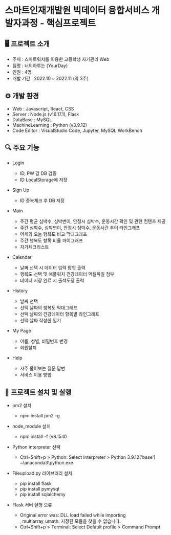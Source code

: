 # 스마트인재개발원 빅데이터 융합서비스 개발자과정 - 핵심프로젝트


## 🖥 프로젝트 소개
- 주제 : 스마트워치를 이용한 고등학생 자기관리 Web
- 팀명 : 너의하루는 (YourDay)
- 인원 : 4명
- 개발 기간 : 2022.10 ~ 2022.11 (약 3주)


## ⚙ 개발 환경
- Web : Javascript, React, CSS
- Server : Node.js (v16.17.1), Flask
- DataBase : MySQL
- MachineLearning : Python (v3.9.12)
- Code Editor : VisualStudio Code, Jupyter, MySQL WorkBench


## 🔍 주요 기능
- Login
  - ID, PW 값 DB 검증
  - ID LocalStorage에 저장

- Sign Up
  - ID 중복체크 후 DB 저장

- Main
  - 주간 평균 심박수, 심박변이, 안정시 심박수, 운동시간 확인 및 관련 컨텐츠 제공
  - 주간 심박수, 심박변이, 안정시 심박수, 운동시간 추이 라인그래프
  - 어제와 오늘 행복도 비교 막대그래프
  - 주간 행복도 항목 비율 파이그래프
  - 자가체크리스트

- Calendar
  - 날짜 선택 시 데이터 입력 팝업 출력
  - 행복도 선택 및 애플워치 건강데이터 엑셀파일 첨부
  - 데이터 저장 완료 시 출석도장 출력

- History
  - 날짜 선택
  - 선택 날짜의 행복도 막대그래프
  - 선택 날짜의 건강데이터 항목별 라인그래프
  - 선택 날짜 작성한 일기
  
- My Page
  - 이름, 성별, 비밀번호 변경
  - 회원탈퇴
  
- Help
  - 자주 물어보는 질문 답변
  - 서비스 이용 방법 


## 🔁 프로젝트 설치 및 실행
- pm2 설치
  - npm install pm2 -g

- node_module 설치
  - npm install -f (v8.15.0)

- Python Interpreter 선택
  - Ctrl+Shift+p > Python: Select Interpreter > Python 3.9.12('base') ~\anaconda3\python.exe

- Fileupload.py 라이브러리 설치
  - pip install flask
  - pip install pymysql
  - pip install sqlalchemy

- Flask 서버 실행 오류
  - Original error was: DLL load failed while importing _multiarray_umath: 지정된 모듈을 찾을 수 없습니다.
  - Ctrl+Shift+p > Terminal: Select Default profile > Command Prompt


